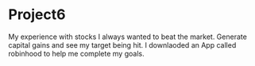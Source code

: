 # Project6
My experience with stocks
I always wanted to beat the market. Generate capital gains and see my target being hit.
I downlaoded an App called robinhood to help me complete my goals.
